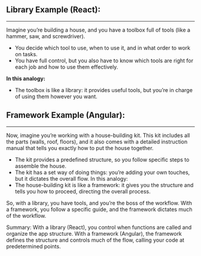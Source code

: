 ## Library Example (React):
____________________________
Imagine you’re building a house, and you have a toolbox full of tools (like a hammer, saw, and screwdriver).
- You decide which tool to use, when to use it, and in what order to work on tasks.
- You have full control, but you also have to know which tools are right for each job and how to use them effectively.

**In this analogy:**
- The toolbox is like a library: it provides useful tools, but you’re in charge of using them however you want.


## Framework Example (Angular):
_______________________________

Now, imagine you’re working with a house-building kit. This kit includes all the parts (walls, roof, floors), and it also comes with a detailed instruction manual that tells you exactly how to put the house together.
- The kit provides a predefined structure, so you follow specific steps to assemble the house.
- The kit has a set way of doing things: you’re adding your own touches, but it dictates the overall flow.
In this analogy:
- The house-building kit is like a framework: it gives you the structure and tells you how to proceed, directing the overall process.

So, with a library, you have tools, and you’re the boss of the workflow. With a framework, you follow a specific guide, and the framework dictates much of the workflow.


Summary: With a library (React), you control when functions are called and organize the app structure. 
With a framework (Angular), the framework defines the structure and controls much of the flow, calling your code at predetermined points.
